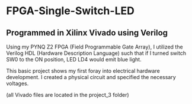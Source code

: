 # FPGA-Single-Switch-LED

Programmed in Xilinx Vivado using Verilog
------------------------------------------------------------------------------------------------------------------------------------------------------------------------

Using my PYNQ Z2 FPGA (Field Programmable Gate Array), I utilized the Verilog HDL (Hardware Description Language) such that if I turned switch SW0 to the ON position, 
LED LD4 would emit blue light.

This basic project shows my first foray into electrical hardware development. I created a physical circuit and specified the necessary voltages.

(all Vivado files are located in the project_3 folder)

